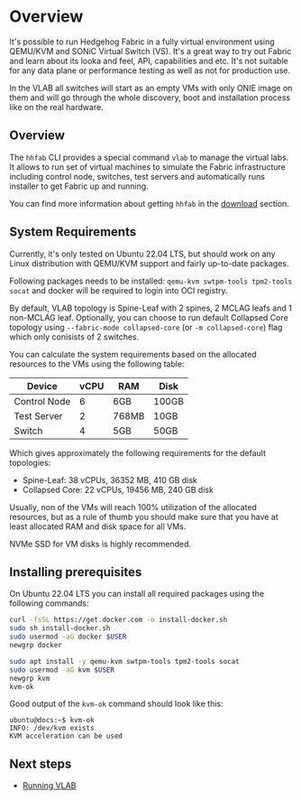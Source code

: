 # Overview

It's possible to run Hedgehog Fabric in a fully virtual environment using QEMU/KVM and SONiC Virtual Switch (VS). It's
a great way to try out Fabric and learn about its looka and feel, API, capabilities and etc. It's not suitable for any
data plane or performance testing as well as not for production use.

In the VLAB all switches will start as an empty VMs with only ONIE image on them and will go through the whole
discovery, boot and installation process like on the real hardware.

## Overview

The `hhfab` CLI provides a special command `vlab` to manage the virtual labs. It allows to run set of virtual machines
to simulate the Fabric infrastructure including control node, switches, test servers and automatically runs installer
to get Fabric up and running.

You can find more information about getting `hhfab` in the [download](../getting-started/download.md) section.

## System Requirements

Currently, it's only tested on Ubuntu 22.04 LTS, but should work on any Linux distribution with QEMU/KVM support and fairly
up-to-date packages.

Following packages needs to be installed: `qemu-kvm swtpm-tools tpm2-tools socat` and docker will be required to login
into OCI registry.

By default, VLAB topology is Spine-Leaf with 2 spines, 2 MCLAG leafs and 1 non-MCLAG leaf. Optionally, you can choose
to run default Collapsed Core topology using `--fabric-mode collapsed-core` (or `-m collapsed-core`) flag which only
conisists of 2 switches.

You can calculate the system requirements based on the allocated resources to the VMs using the following table:

| Device | vCPU | RAM | Disk |
| --- | --- | --- | --- |
| Control Node | 6 | 6GB | 100GB |
| Test Server | 2 | 768MB | 10GB |
| Switch | 4 | 5GB | 50GB |

Which gives approximately the following requirements for the default topologies:

* Spine-Leaf: 38 vCPUs, 36352 MB, 410 GB disk
* Collapsed Core: 22 vCPUs, 19456 MB, 240 GB disk

Usually, non of the VMs will reach 100% utilization of the allocated resources, but as a rule of thumb you should make
sure that you have at least allocated RAM and disk space for all VMs.

NVMe SSD for VM disks is highly recommended.

## Installing prerequisites

On Ubuntu 22.04 LTS you can install all required packages using the following commands:

```bash
curl -fsSL https://get.docker.com -o install-docker.sh
sudo sh install-docker.sh
sudo usermod -aG docker $USER
newgrp docker
```

```bash
sudo apt install -y qemu-kvm swtpm-tools tpm2-tools socat
sudo usermod -aG kvm $USER
newgrp kvm
kvm-ok
```

Good output of the `kvm-ok` command should look like this:

```
ubuntu@docs:~$ kvm-ok
INFO: /dev/kvm exists
KVM acceleration can be used
```

## Next steps

* [Running VLAB](./running.md)
